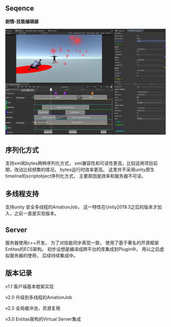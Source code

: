 ﻿## Seqence


__剧情-技能编辑器__

<img src=".github/seq.jpg">

## 序列化方式

支持xml和bytes两种序列化方式， xml兼容性和可读性更高，比较适用项目前期，改动比较频繁的情况。 bytes运行时效率更高。 这里并不采用unity原生timeline的scriptobject序列化方式， 主要原因是效率和服务器不可读。


## 多线程支持

支持unity 安全多线程的AniationJob， 这一特性在Unity2019.3之后的版本才加入，之前一直是实验版本。

## Server

服务器使用c++开发， 为了对技能同步表现一致， 使用了基于著名的开源框架Entitas的ECS架构。 初步设想是编译成跨平台的库集成到Plugin中， 用以之后虚拟服务器的使用， 后续持续集成中。


## 版本记录

v1.1 客户端基本框架实现

v2.0 升级到多线程的AniationJob

v2.5 全局缓冲池，资源复用

v3.0 Entitas架构的Virtual Server集成


[i1]: https://github.com/huailiang/seqence
